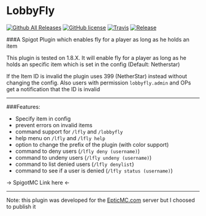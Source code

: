 # LobbyFly

[![Github All Releases](https://img.shields.io/github/downloads/NLDev/LobbyFly/total.svg)](https://github.com/NLDev/LobbyFly/) [![GitHub license](https://img.shields.io/badge/license-MIT-blue.svg)](https://raw.githubusercontent.com/NLDev/LobbyFly/master/LICENSE) [![Travis](https://img.shields.io/travis/rust-lang/rust.svg)](https://github.com/NLDev/LobbyFly) [![Release](https://img.shields.io/github/release/NLDev/LobbyFly.svg)](https://github.com/NLDev/LobbyFly/releases)

###A Spigot Plugin which enables fly for a player as long as he holds an item 

This plugin is tested on 1.8.X. It will enable fly for a player as long as he holds 
an specific item which is set in the config (Default: Netherstar)

If the Item ID is invalid the plugin uses 399 (NetherStar) instead without changing the config.
Also users with permission `lobbyfly.admin` and OPs get a notification that the ID is invalid

---
###Features:
- Specify item in config
- prevent errors on invalid items
- command support for `/lfly` and `/lobbyfly`
- help menu on `/lfly` and `/lfly help`
- option to change the prefix of the plugin (with color support)
- command to deny users (`/lfly deny (username)`)
- command to undeny users (`/lfly undeny (username)`)
- command to list denied users (`/lfly denylist`)
- command to see if a user is denied (`/lfly status (username)`)

-> SpigotMC Link here <- 

---
Note: this plugin was developed for the <a href="https://epticmc.com" target="_blank">EpticMC.com</a> server but I choosed to publish it 
